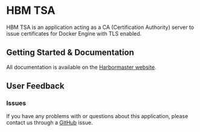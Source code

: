 # HBM TSA

HBM TSA is an application acting as a CA (Certification Authority) server to issue certificates for Docker Engine with TLS enabled.

## Getting Started & Documentation

All documentation is available on the [Harbormaster website](http://harbormaster.io/docs/tsa/).

## User Feedback

### Issues

If you have any problems with or questions about this application, please contact us through a [GitHub](https://github.com/kassisol/tsa/issues) issue.

